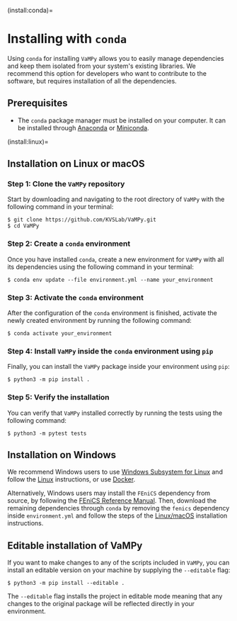 (install:conda)=

# Installing with `conda`

Using `conda` for installing `VaMPy` allows you to easily manage dependencies and keep them isolated from your system's
existing libraries. We recommend this option for developers who want to contribute to the software, but requires
installation of all the dependencies.

## Prerequisites

- The `conda` package manager must be installed on your computer. It can be installed
  through [Anaconda](https://www.anaconda.com/) or [Miniconda](https://docs.conda.io/en/latest/miniconda.html).

(install:linux)=

## Installation on Linux or macOS

### Step 1:  Clone the `VaMPy` repository

Start by downloading and navigating to the root directory of `VaMPy` with the following command in your terminal:

``` console
$ git clone https://github.com/KVSLab/VaMPy.git
$ cd VaMPy
```

### Step 2:  Create a `conda` environment

Once you have installed `conda`, create a new environment for `VaMPy` with all its dependencies using the following
command in your terminal:

``` console
$ conda env update --file environment.yml --name your_environment
```

### Step 3: Activate the `conda` environment

After the configuration of the `conda` environment is finished, activate the newly created environment by running the
following command:

``` console
$ conda activate your_environment
```

### Step 4: Install `VaMPy` inside the `conda` environment using `pip`

Finally, you can install the `VaMPy` package inside your environment using `pip`:

``` console
$ python3 -m pip install .
```

### Step 5: Verify the installation

You can verify that `VaMPy` installed correctly by running the tests using the following command:

``` console
$ python3 -m pytest tests 
```

## Installation on Windows

We recommend Windows users to use [Windows Subsystem for Linux](https://learn.microsoft.com/en-us/windows/wsl/install)
and follow the [Linux](install:linux) instructions, or use [Docker](install:docker).

Alternatively, Windows users may install the `FEniCS` dependency from source, by following
the [FEniCS Reference Manual](https://fenics.readthedocs.io/en/latest/installation.html). Then, download the remaining
dependencies through `conda` by removing the `fenics` dependency inside `environment.yml` and follow the steps of
the [Linux/macOS](install:linux) installation instructions.

## Editable installation of VaMPy

If you want to make changes to any of the scripts included in `VaMPy`, you can install an editable version on your
machine by supplying the `--editable` flag:

```
$ python3 -m pip install --editable .
```

The `--editable` flag installs the project in editable mode meaning that any changes to the original package will be
reflected directly in your environment.

